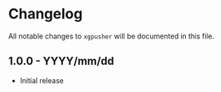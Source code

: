 # Changelog

All notable changes to `xgpusher` will be documented in this file.

## 1.0.0 - YYYY/mm/dd

- Initial release
